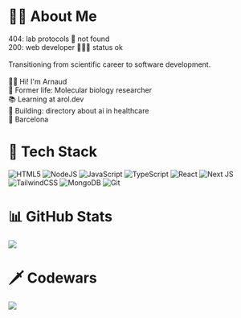 # 🕺🏼 About Me

404: lab protocols 🧪 not found<br>200: web developer 🧑🏼‍💻 status ok<br><br>Transitioning from scientific career to software development.<br><br>👋🏼 Hi! I'm Arnaud<br>🔬 Former life: Molecular biology researcher<br>📚 Learning at arol.dev<br>🚀 Building: directory about ai in healthcare<br>📍 Barcelona

# 🧰 Tech Stack

![HTML5](https://img.shields.io/badge/html5-%23E34F26.svg?style=flat&logo=html5&logoColor=white)
![NodeJS](https://img.shields.io/badge/node.js-6DA55F?style=flat&logo=node.js&logoColor=white)
![JavaScript](https://img.shields.io/badge/javascript-%23323330.svg?style=flat&logo=javascript&logoColor=%23F7DF1E)
![TypeScript](https://img.shields.io/badge/typescript-%23007ACC.svg?style=flat&logo=typescript&logoColor=white)
![React](https://img.shields.io/badge/react-%2320232a.svg?style=flat&logo=react&logoColor=%2361DAFB)
![Next JS](https://img.shields.io/badge/Next-black?style=flat&logo=next.js&logoColor=white)
![TailwindCSS](https://img.shields.io/badge/tailwindcss-%2338B2AC.svg?style=flat&logo=tailwind-css&logoColor=white)
![MongoDB](https://img.shields.io/badge/MongoDB-%234ea94b.svg?style=flat&logo=mongodb&logoColor=white)
![Git](https://img.shields.io/badge/git-%23F05033.svg?style=flat&logo=git&logoColor=white)

# 📊 GitHub Stats

![](https://github-readme-stats.vercel.app/api/top-langs/?username=arobri67&theme=monokai&hide_border=true&include_all_commits=false&count_private=false&layout=compact)

# 🗡️ Codewars

![](https://www.codewars.com/users/iknum/badges/large)
